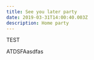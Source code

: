 ```yaml
---
title: See you later party
date: 2019-03-31T14:00:40.003Z
description: Home party
---
```

TEST



ATDSFAasdfas

